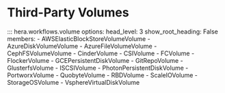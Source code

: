 # Third-Party Volumes

::: hera.workflows.volume
    options:
        head_level: 3
        show_root_heading: False
        members:
        - AWSElasticBlockStoreVolumeVolume
        - AzureDiskVolumeVolume
        - AzureFileVolumeVolume
        - CephFSVolumeVolume
        - CinderVolume
        - CSIVolume
        - FCVolume
        - FlockerVolume
        - GCEPersistentDiskVolume
        - GitRepoVolume
        - GlusterfsVolume
        - ISCSIVolume
        - PhotonPersistentDiskVolume
        - PortworxVolume
        - QuobyteVolume
        - RBDVolume
        - ScaleIOVolume
        - StorageOSVolume
        - VsphereVirtualDiskVolume
